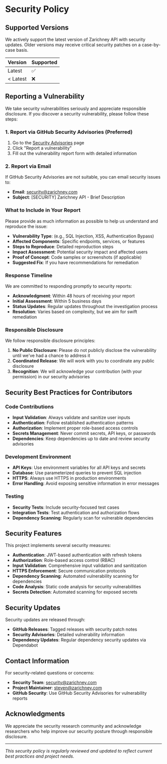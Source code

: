 # Security Policy

## Supported Versions

We actively support the latest version of Zarichney API with security updates. Older versions may receive critical security patches on a case-by-case basis.

| Version | Supported          |
| ------- | ------------------ |
| Latest  | :white_check_mark: |
| < Latest| :x:                |

## Reporting a Vulnerability

We take security vulnerabilities seriously and appreciate responsible disclosure. If you discover a security vulnerability, please follow these steps:

### 1. Report via GitHub Security Advisories (Preferred)

1. Go to the [Security Advisories](https://github.com/Zarichney-Development/zarichney-api/security/advisories) page
2. Click "Report a vulnerability"
3. Fill out the vulnerability report form with detailed information

### 2. Report via Email

If GitHub Security Advisories are not suitable, you can email security issues to:
- **Email**: security@zarichney.com
- **Subject**: [SECURITY] Zarichney API - Brief Description

### What to Include in Your Report

Please provide as much information as possible to help us understand and reproduce the issue:

- **Vulnerability Type**: (e.g., SQL Injection, XSS, Authentication Bypass)
- **Affected Components**: Specific endpoints, services, or features
- **Steps to Reproduce**: Detailed reproduction steps
- **Impact Assessment**: Potential security impact and affected users
- **Proof of Concept**: Code samples or screenshots (if applicable)
- **Suggested Fix**: If you have recommendations for remediation

### Response Timeline

We are committed to responding promptly to security reports:

- **Acknowledgment**: Within 48 hours of receiving your report
- **Initial Assessment**: Within 5 business days
- **Status Updates**: Regular updates throughout the investigation process
- **Resolution**: Varies based on complexity, but we aim for swift remediation

### Responsible Disclosure

We follow responsible disclosure principles:

1. **No Public Disclosure**: Please do not publicly disclose the vulnerability until we've had a chance to address it
2. **Coordinated Release**: We will work with you to coordinate any public disclosure
3. **Recognition**: We will acknowledge your contribution (with your permission) in our security advisories

## Security Best Practices for Contributors

### Code Contributions

- **Input Validation**: Always validate and sanitize user inputs
- **Authentication**: Follow established authentication patterns
- **Authorization**: Implement proper role-based access controls
- **Secrets Management**: Never commit secrets, API keys, or passwords
- **Dependencies**: Keep dependencies up to date and review security advisories

### Development Environment

- **API Keys**: Use environment variables for all API keys and secrets
- **Database**: Use parameterized queries to prevent SQL injection
- **HTTPS**: Always use HTTPS in production environments
- **Error Handling**: Avoid exposing sensitive information in error messages

### Testing

- **Security Tests**: Include security-focused test cases
- **Integration Tests**: Test authentication and authorization flows
- **Dependency Scanning**: Regularly scan for vulnerable dependencies

## Security Features

This project implements several security measures:

- **Authentication**: JWT-based authentication with refresh tokens
- **Authorization**: Role-based access control (RBAC)
- **Input Validation**: Comprehensive input validation and sanitization
- **HTTPS Enforcement**: Secure communication protocols
- **Dependency Scanning**: Automated vulnerability scanning for dependencies
- **Code Analysis**: Static code analysis for security vulnerabilities
- **Secrets Detection**: Automated scanning for exposed secrets

## Security Updates

Security updates are released through:

- **GitHub Releases**: Tagged releases with security patch notes
- **Security Advisories**: Detailed vulnerability information
- **Dependency Updates**: Regular dependency security updates via Dependabot

## Contact Information

For security-related questions or concerns:

- **Security Team**: security@zarichney.com
- **Project Maintainer**: steven@zarichney.com
- **GitHub Security**: Use GitHub Security Advisories for vulnerability reports

## Acknowledgments

We appreciate the security research community and acknowledge researchers who help improve our security posture through responsible disclosure.

---

*This security policy is regularly reviewed and updated to reflect current best practices and project needs.*